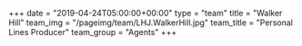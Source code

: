 +++
date = "2019-04-24T05:00:00+00:00"
type = "team"
title = "Walker Hill"
team_img = "/pageimg/team/LHJ.WalkerHill.jpg"
team_title = "Personal Lines Producer"
team_group = "Agents"
+++